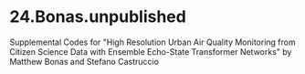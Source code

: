 # 24.Bonas.unpublished
Supplemental Codes for "High Resolution Urban Air Quality Monitoring from Citizen Science Data with Ensemble Echo-State Transformer Networks" by Matthew Bonas and Stefano Castruccio
